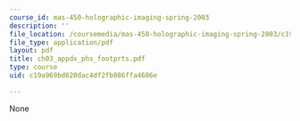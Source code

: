 ```yaml
---
course_id: mas-450-holographic-imaging-spring-2003
description: ''
file_location: /coursemedia/mas-450-holographic-imaging-spring-2003/c19a969bd620dac4df2fb086ffa4686e_ch03_appdx_phs_footprts.pdf
file_type: application/pdf
layout: pdf
title: ch03_appdx_phs_footprts.pdf
type: course
uid: c19a969bd620dac4df2fb086ffa4686e

---
```

None